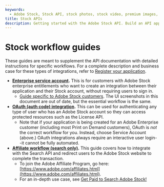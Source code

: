```yaml
---
keywords:
  - Adobe Stock, Stock API, stock photos, stock video, premium images, illustrations, Creative Cloud
title: Stock APIs
description: Getting started with the Adobe Stock API. Build an API application to access millions of royalty-free stock images, photos, graphics, vectors, video footage, illustrations, templates, 3d assets, editorial assets and high-quality premium content.
---
```


# Stock workflow guides

These guides are meant to supplement the API documentation with detailed instructions for specific workflows. For a complete description and business case for these types of integrations, refer to [Register your application](02-register-app.md).

*   **[Enterprise service account](https://www.adobe.io/developer-console/docs/guides/authentication/ServiceAccountIntegration/).** This is for customers with Adobe Stock enterprise entitlements who want to create an integration between their application and their Stock account, without requiring users to sign in.
    *  [Guide specific to Adobe Stock customers](/Service-Account-API-workflow.pdf). The UI screenshots in this document are out of date, but the essential workflow is the same.
*   **[OAuth (auth code) integration](https://www.adobe.io/developer-console/docs/guides/authentication/OAuth/).** This can be used for authenticating any type of user who has an Adobe Stock account so they can access protected resources such as the License API.
    *  Note that if your application is being created for an Adobe Enterprise customer (including most Print on Demand customers), OAuth is *not* the correct workflow for you. Instead, choose Service Account (above.) OAuth integrations always require an interactive user login--it cannot be fully automated.
*   **[Affiliate workflow (search only)](/Affiliate-API-workflow.pdf).** This guide covers how to integrate with the Search API and redirect users to the Adobe Stock website to complete the transaction.
    *  To join the Adobe Affiliate Program, go here: [https://www.adobe.com/affiliates.html](https://www.adobe.com/affiliates.html).
    *  For an in-depth use case, see [Get Paid to Search Adobe Stock!](https://medium.com/adobetech/get-paid-to-search-adobe-stock-e2ba9a7c0312)
